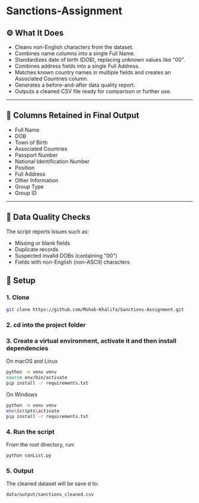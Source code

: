 # Sanctions-Assignment
## ⚙️ What It Does

- Cleans non-English characters from the dataset.
- Combines name columns into a single Full Name.
- Standardizes date of birth (DOB), replacing unknown values like "00".
- Combines address fields into a single Full Address.
- Matches known country names in multiple fields and creates an Associated Countries column.
- Generates a before-and-after data quality report.
- Outputs a cleaned CSV file ready for comparison or further use.

---

## 🧪 Columns Retained in Final Output

- Full Name  
- DOB  
- Town of Birth  
- Associated Countries  
- Passport Number  
- National Identification Number  
- Position  
- Full Address  
- Other Information  
- Group Type  
- Group ID

---

## 🧼 Data Quality Checks

The script reports issues such as:

- Missing or blank fields
- Duplicate records
- Suspected invalid DOBs (containing "00")
- Fields with non-English (non-ASCII) characters

## 🚀 Setup 

### 1. Clone 

```bash
git clone https://github.com/Mohab-Khalifa/Sanctions-Assignment.git
```

### 2. cd into the project folder

### 3. Create a virtual environment, activate it and then install dependencies
On macOS and Linux
```bash
python -m venv venv
source env/bin/activate
pip install -r requirements.txt
```

On Windows
```bash
python -m venv venv
env\Scripts\activate
pip install -r requirements.txt
```

### 4. Run the script
From the root directory, run:
```bash
python conList.py
```

### 5. Output
The cleaned dataset will be save d to:
```bash
data/output/sanctions_cleaned.csv
```